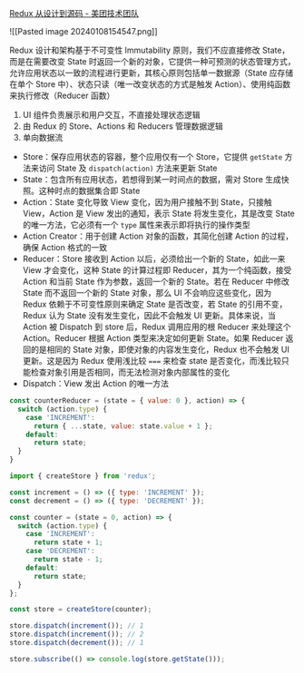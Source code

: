 [Redux 从设计到源码 - 美团技术团队](https://tech.meituan.com/2017/07/14/redux-design-code.html)

![[Pasted image 20240108154547.png]]

Redux 设计和架构基于不可变性 Immutability 原则，我们不应直接修改 State，而是在需要改变 State 时返回一个新的对象，它提供一种可预测的状态管理方式，允许应用状态以一致的流程进行更新，其核心原则包括单一数据源（State 应存储在单个 Store 中）、状态只读（唯一改变状态的方式是触发 Action）、使用纯函数来执行修改（Reducer 函数）

1. UI 组件负责展示和用户交互，不直接处理状态逻辑
2. 由 Redux 的 Store、Actions 和 Reducers 管理数据逻辑
3. 单向数据流

- Store：保存应用状态的容器，整个应用仅有一个 Store，它提供 `getState` 方法来访问 State 及 `dispatch(action)` 方法来更新 State
- State：包含所有应用状态，若想得到某一时间点的数据，需对 Store 生成快照。这种时点的数据集合即 State
- Action：State 变化导致 View 变化，因为用户接触不到 State，只接触 View，Action 是 View 发出的通知，表示 State 将发生变化，其是改变 State 的唯一方法，它必须有一个 `type` 属性来表示即将执行的操作类型
- Action Creator：用于创建 Action 对象的函数，其简化创建 Action 的过程，确保 Action 格式的一致
- Reducer：Store 接收到 Action 以后，必须给出一个新的 State，如此一来 View 才会变化，这种 State 的计算过程即 Reducer，其为一个纯函数，接受 Action 和当前 State 作为参数，返回一个新的 State。若在 Reducer 中修改 State 而不返回一个新的 State 对象，那么 UI 不会响应这些变化，因为 Redux 依赖于不可变性原则来确定 State 是否改变，若 State 的引用不变，Redux 认为 State 没有发生变化，因此不会触发 UI 更新。具体来说，当 Action 被 Dispatch 到 store 后，Redux 调用应用的根 Reducer 来处理这个 Action。Reducer 根据 Action 类型来决定如何更新 State。如果 Reducer 返回的是相同的 State 对象，即使对象的内容发生变化，Redux 也不会触发 UI 更新。这是因为 Redux 使用浅比较 `===` 来检查 state 是否变化，而浅比较只能检查对象引用是否相同，而无法检测对象内部属性的变化
- Dispatch：View 发出 Action 的唯一方法

```jsx
const counterReducer = (state = { value: 0 }, action) => {
  switch (action.type) {
    case 'INCREMENT':
      return { ...state, value: state.value + 1 };
    default:
      return state;
  }
}
```

```jsx
import { createStore } from 'redux';

const increment = () => ({ type: 'INCREMENT' });
const decrement = () => ({ type: 'DECREMENT' });

const counter = (state = 0, action) => {
  switch (action.type) {
    case 'INCREMENT':
      return state + 1;
    case 'DECREMENT':
      return state - 1;
    default:
      return state;
  }
};

const store = createStore(counter);

store.dispatch(increment()); // 1
store.dispatch(increment()); // 2
store.dispatch(decrement()); // 1

store.subscribe(() => console.log(store.getState()));
```
